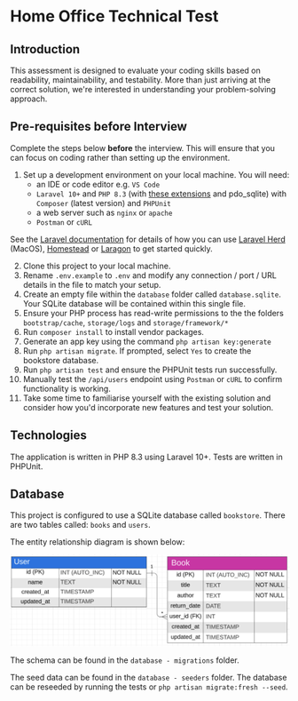 # Home Office Technical Test

## Introduction

This assessment is designed to evaluate your coding skills based on readability, maintainability, and testability. 
More than just arriving at the correct solution, we're interested in understanding your problem-solving approach.

## Pre-requisites before Interview

Complete the steps below **before** the interview. This will ensure that you can focus on coding rather than setting up the environment.

1. Set up a development environment on your local machine. You will need:
    - an IDE or code editor e.g. `VS Code`
    - `Laravel 10+` and `PHP 8.3` (with [these extensions](https://laravel.com/docs/10.x/deployment#server-requirements) and pdo_sqlite) with `Composer` (latest version) and `PHPUnit`
    - a web server such as `nginx` or `apache`
    - `Postman` or `cURL`

See the [Laravel documentation](https://laravel.com/docs/10.x/installation) for details of how you can use [Laravel Herd](https://herd.laravel.com/) (MacOS), [Homestead](https://laravel.com/docs/10.x/homestead) or [Laragon](https://laragon.org/index.html) to get started quickly.  

2. Clone this project to your local machine.
3. Rename `.env.example` to `.env` and modify any connection / port / URL details in the file to match your setup.
4. Create an empty file within the `database` folder called `database.sqlite`. Your SQLite database will be contained within this single file.
5. Ensure your PHP process has read-write permissions to the the folders `bootstrap/cache`, `storage/logs` and `storage/framework/*`
6. Run `composer install` to install vendor packages.
7. Generate an app key using the command `php artisan key:generate`
8. Run `php artisan migrate`. If prompted, select `Yes` to create the bookstore database. 
9. Run `php artisan test` and ensure the PHPUnit tests run successfully.
10. Manually test the `/api/users` endpoint using `Postman` or `cURL` to confirm functionality is working.
11. Take some time to familiarise yourself with the existing solution and consider how you'd incorporate new features and test your solution.

## Technologies

The application is written in PHP 8.3 using Laravel 10+. Tests are written in PHPUnit.

## Database

This project is configured to use a SQLite database called `bookstore`. 
There are two tables called: `books` and `users`.

The entity relationship diagram is shown below:

![Database ERD](./erd.png)

The schema can be found in the `database - migrations` folder. 

The seed data can be found in the `database - seeders` folder. The database can be reseeded by running the tests or `php artisan migrate:fresh --seed`.

 
